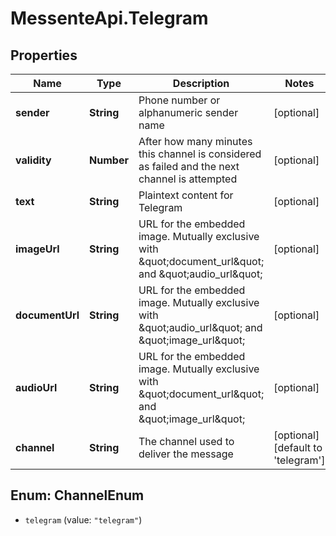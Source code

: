 # MessenteApi.Telegram

## Properties
Name | Type | Description | Notes
------------ | ------------- | ------------- | -------------
**sender** | **String** | Phone number or alphanumeric sender name | [optional] 
**validity** | **Number** | After how many minutes this channel is considered as failed and the next channel is attempted | [optional] 
**text** | **String** | Plaintext content for Telegram | [optional] 
**imageUrl** | **String** | URL for the embedded image. Mutually exclusive with \&quot;document_url\&quot; and \&quot;audio_url\&quot; | [optional] 
**documentUrl** | **String** | URL for the embedded image. Mutually exclusive with \&quot;audio_url\&quot; and \&quot;image_url\&quot; | [optional] 
**audioUrl** | **String** | URL for the embedded image. Mutually exclusive with \&quot;document_url\&quot; and \&quot;image_url\&quot; | [optional] 
**channel** | **String** | The channel used to deliver the message | [optional] [default to &#39;telegram&#39;]


<a name="ChannelEnum"></a>
## Enum: ChannelEnum


* `telegram` (value: `"telegram"`)




